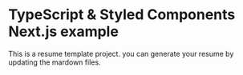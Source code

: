 # TypeScript & Styled Components Next.js example

This is a resume template project. you can generate your resume by updating the mardown files.
